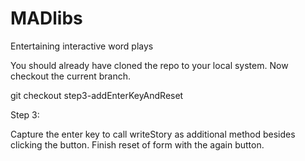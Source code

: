 # MADlibs
Entertaining interactive word plays

You should already have cloned the repo to your local system. Now checkout the current branch.

git checkout step3-addEnterKeyAndReset

Step 3:

Capture the enter key to call writeStory as additional method besides clicking the button. Finish reset of form with the again button.